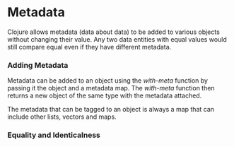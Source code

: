 # Metadata

Clojure allows metadata (data about data) to be added to various objects without changing their value. 
Any two data entities with equal values would still compare equal even if they have different metadata.

### Adding Metadata

Metadata can be added to an object using the *with-meta* function by passing it the object and a metadata map. 
The *with-meta* function then returns a new object of the same type with the metadata attached. 

The metadata that can be tagged to an object is always a map that can include other lists, vectors and maps. 

### Equality and Identicalness



